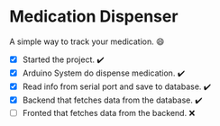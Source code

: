 # Medication Dispenser

A simple way to track your medication. :smile:

- [x] Started the project. :heavy_check_mark:
- [x] Arduino System do dispense medication. :heavy_check_mark:
- [x] Read info from serial port and save to database. :heavy_check_mark:
- [x] Backend that fetches data from the database. :heavy_check_mark:
- [ ] Fronted that fetches data from the backend. :x:
